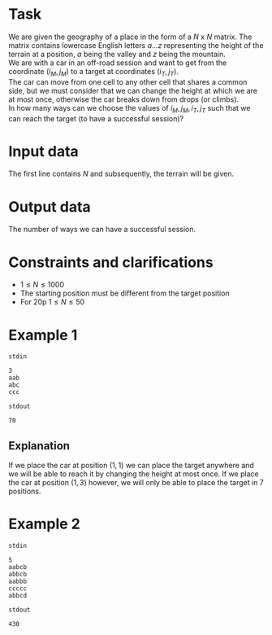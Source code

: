 
# Task

We are given the geography of a place in the form of a $N$ x $N$ matrix. The matrix contains lowercase English letters $a...z$ representing the height of the terrain at a position, $a$ being the valley and $z$ being the mountain.
<br>
We are with a car in an off-road session and want to get from the coordinate $(i_M,j_M)$ to a target at coordinates $(i_T,j_T)$.
<br>
The car can move from one cell to any other cell that shares a common side, but we must consider that we can change the height at which we are at most once, otherwise the car breaks down from drops (or climbs).
<br>
In how many ways can we choose the values of $i_M,j_M,i_T,j_T$ such that we can reach the target (to have a successful session)?

# Input data

The first line contains $N$ and subsequently, the terrain will be given.

# Output data

The number of ways we can have a successful session.

# Constraints and clarifications

* $1 \leq N \leq 1000$
* The starting position must be different from the target position
* For 20p $1 \leq N \leq 50$

# Example 1

`stdin`
```
3
aab
abc
ccc
```

`stdout`
```
70
```

## Explanation

If we place the car at position $(1,1)$ we can place the target anywhere and we will be able to reach it by changing the height at most once.
If we place the car at position $(1,3)$ however, we will only be able to place the target in $7$ positions.

# Example 2

`stdin`
```
5
aabcb
abbcb
aabbb
ccccc
abbcd
```

`stdout`
```
430
```
